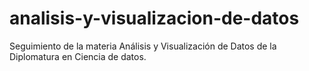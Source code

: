 # analisis-y-visualizacion-de-datos
Seguimiento de la materia Análisis y Visualización de Datos de la Diplomatura en Ciencia de datos.
